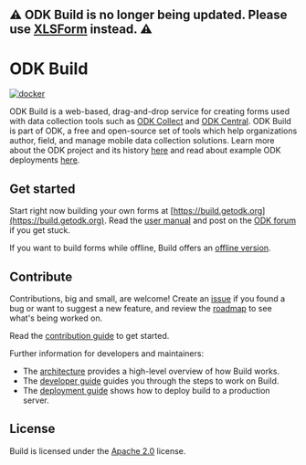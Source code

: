 ## ⚠️ ODK Build is no longer being updated. Please use [XLSForm](https://docs.getodk.org/xlsform/) instead. ⚠️

# ODK Build

[![docker](https://github.com/getodk/build/actions/workflows/docker.yml/badge.svg)](https://github.com/getodk/build/actions/workflows/docker.yml)

ODK Build is a web-based, drag-and-drop service for creating forms used with data collection tools such as [ODK Collect](https://docs.getodk.org/collect-intro/) and [ODK Central](https://docs.getodk.org/central-intro/). 
ODK Build is part of ODK, a free and open-source set of tools which help organizations author, field, and manage mobile data collection solutions. Learn more about the ODK project and its history [here](https://getodk.org/) and read about example ODK deployments [here](https://forum.getodk.org/c/showcase).

## Get started
Start right now building your own forms at [https://build.getodk.org](https://build.getodk.org).
Read the [user manual](https://docs.getodk.org/build-intro/) and post on the [ODK forum](https://forum.getodk.org/c/support) if you get stuck.

If you want to build forms while offline, Build offers an [offline version](docs/offline.md).

## Contribute
Contributions, big and small, are welcome! 
Create an [issue](https://github.com/getodk/build/issues) if you found a bug or want to suggest a new feature, 
and review the [roadmap](https://github.com/getodk/build/projects/1) to see what's being worked on.

Read the [contribution guide](docs/contribute.md) to get started.

Further information for developers and maintainers:

* The [architecture](docs/architecture.md) provides a high-level overview of how Build works.
* The [developer guide](docs/develop.md) guides you through the steps to work on Build.
* The [deployment guide](docs/deploy.md) shows how to deploy build to a production server.

## License
Build is licensed under the [Apache 2.0](http://www.apache.org/licenses/LICENSE-2.0) license.

